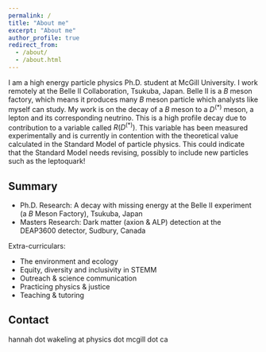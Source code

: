 ```yaml
---
permalink: /
title: "About me"
excerpt: "About me"
author_profile: true
redirect_from: 
  - /about/
  - /about.html
---
```


I am a high energy particle physics Ph.D. student at McGill University. I work remotely at the Belle II Collaboration, Tsukuba, Japan. Belle II is a $B$ meson factory, which means it produces many $B$ meson particle which analysts like myself can study. My work is on the decay of a $B$ meson to a $D^{(*)}$ meson, a lepton and its corresponding neutrino. This is a high profile decay due to contribution to a variable called $R(D^{(*)})$. This variable has been measured experimentally and is currently in contention with the theoretical value calculated in the Standard Model of particle physics. This could indicate that the Standard Model needs revising, possibly to include new particles such as the leptoquark!

Summary
-----
* Ph.D. Research: A decay with missing energy at the Belle II experiment (a $B$ Meson Factory), Tsukuba, Japan
* Masters Research: Dark matter (axion & ALP) detection at the DEAP3600 detector, Sudbury, Canada

Extra-curriculars:
* The environment and ecology
* Equity, diversity and inclusivity in STEMM
* Outreach & science communication
* Practicing physics & justice
* Teaching & tutoring

Contact
-----
hannah dot wakeling at physics dot mcgill dot ca